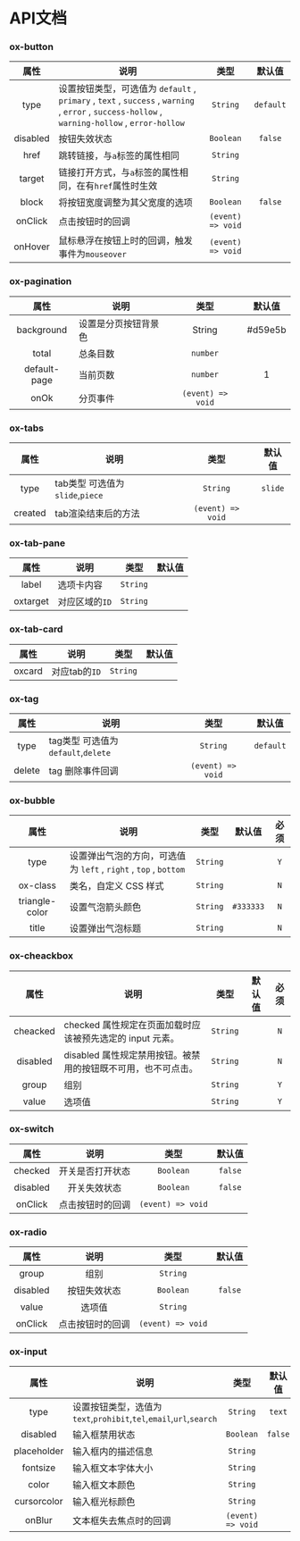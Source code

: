# API文档

### ox-button


| 属性  | 说明 | 类型 | 默认值 |
| :---: | ---- |:--:|:--:|
| type | 设置按钮类型，可选值为 `default` , `primary` , `text` , `success` , `warning` , `error` , `success-hollow` , `warning-hollow` , `error-hollow` | `String` | `default` |
| disabled | 按钮失效状态 | `Boolean` | `false` |
| href | 跳转链接，与`a`标签的属性相同 | `String` | |
| target | 链接打开方式，与`a`标签的属性相同，在有`href`属性时生效 | `String` | |
| block | 将按钮宽度调整为其父宽度的选项 | `Boolean` | `false` |
| onClick | 点击按钮时的回调 | `(event) => void` |  |
| onHover | 鼠标悬浮在按钮上时的回调，触发事件为`mouseover` | `(event) => void` |  |

### ox-pagination


| 属性  | 说明 | 类型 | 默认值 |
| :---: | ---- |:--:|:--:|
| background | 设置是分页按钮背景色 | String | #d59e5b
| total | 总条目数 | `number` 
| default-page | 当前页数 | `number` | 1
| onOk | 分页事件 |`(event) => void`


### ox-tabs

| 属性  | 说明 | 类型 | 默认值 |
| :---: | ---- |:--:|:--:|
| type |tab类型 可选值为 `slide`,`piece`|`String`|`slide`
| created |tab渲染结束后的方法|`(event) => void`|


### ox-tab-pane

| 属性  | 说明 | 类型 | 默认值 |
| :---: | ---- |:--:|:--:|
| label |选项卡内容|`String`|
| oxtarget |对应区域的`ID`|`String`|


### ox-tab-card

| 属性  | 说明 | 类型 | 默认值 |
| :---: | ---- |:--:|:--:|
| oxcard | 对应tab的`ID` |`String`|


### ox-tag

| 属性  | 说明 | 类型 | 默认值 |
| :---: | ---- |:--:|:--:|
| type |tag类型 可选值为 `default`,`delete`|`String`|`default` 
| delete |tag 删除事件回调|`(event) => void`|


### ox-bubble

| 属性  | 说明 | 类型 | 默认值 | 必须 |
| :---: | ---- |:--:|:--:|:--:|
| type | 设置弹出气泡的方向，可选值为 `left` , `right` , `top` , `bottom` | `String` |  | `Y` |
| ox-class | 类名，自定义 CSS 样式 | `String` |  | `N` |
| triangle-color | 设置气泡箭头颜色 | `String` | `#333333` | `N` |
| title | 设置弹出气泡标题 | `String` |  | `N` |



### ox-cheackbox

| 属性  | 说明 | 类型 | 默认值 | 必须 |
| :---: | ---- |:--:|:--:|:--:|
| cheacked | checked 属性规定在页面加载时应该被预先选定的 input 元素。 | `String` |  | `N` |
| disabled | disabled 属性规定禁用按钮。被禁用的按钮既不可用，也不可点击。 | `String` |  | `N` |
| group | 组别 | `String` |  | `Y` |
| value | 选项值 | `String` |  | `Y` |



### ox-switch

| 属性  | 说明 | 类型 | 默认值 |
| :---: | :----: |:--:|:--:|
| checked | 开关是否打开状态 | `Boolean` | `false` |
| disabled | 开关失效状态 | `Boolean` | `false` |
| onClick | 点击按钮时的回调 | `(event) => void` |  |



### ox-radio

| 属性  | 说明 | 类型 | 默认值 |
| :---: | :----: |:--:|:--:|
| group | 组别 | `String` |  |
| disabled | 按钮失效状态 | `Boolean` | `false` |
| value | 选项值 | `String` |  |  |
| onClick | 点击按钮时的回调 | `(event) => void` |  |


### ox-input

| 属性 | 说明 | 类型 | 默认值 |
| :--: | --- | :--: | :--: |
| type | 设置按钮类型，选值为`text`,`prohibit`,`tel`,`email`,`url`,`search` | `String` | `text` |
| disabled | 输入框禁用状态 | `Boolean` | `false`|
| placeholder | 输入框内的描述信息 | `String` |
| fontsize | 输入框文本字体大小 | `String` |
| color | 输入框文本颜色 | `String` |
| cursorcolor | 输入框光标颜色 | `String` |
| onBlur | 文本框失去焦点时的回调 | `(event) => void` |

